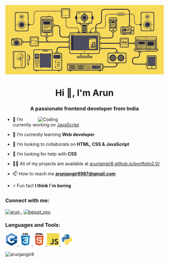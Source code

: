 ![logo](https://github.com/Arunjangir8/Arunjangir8/blob/main/e36ec678-7984-4cdd-8e4c-a3932772ff8e.gif)
<h1 align="center">Hi 👋, I'm Arun</h1>
<h3 align="center">A passionate frontend developer from India</h3>
<img align="right" width="400" src="https://camo.githubusercontent.com/87af9a9fec730c94fc8b08eb21fa5ef6ab7831a67ba17bf8cc76696f6e4be1ef/68747470733a2f2f63646e2e6472696262626c652e636f6d2f75736572732f313138373833362f73637265656e73686f74732f363533393432392f70726f6772616d65722e676966 " alt="Coding">

- 🔭 I’m currently working on [JavaScript](arunjangir8.github.io/Tic-Tac-Toe/)

- 🌱 I’m currently learning **Web developer**

- 👯 I’m looking to collaborate on **HTML, CSS & JavaScript**

- 🤝 I’m looking for help with **CSS**

- 👨‍💻 All of my projects are available at [arunjangir8.github.io/portfolio2.0/](arunjangir8.github.io/portfolio2.0/)

- 📫 How to reach me **arunjangir9987@gmail.com**

- ⚡ Fun fact **I think I`m boring**

<h3 align="left">Connect with me:</h3>
<p align="left">
<a href="https://linkedin.com/in/arun ." target="blank"><img align="center" src="https://raw.githubusercontent.com/rahuldkjain/github-profile-readme-generator/master/src/images/icons/Social/linked-in-alt.svg" alt="arun ." height="30" width="40" /></a>
<a href="https://instagram.com/bejust_you" target="blank"><img align="center" src="https://raw.githubusercontent.com/rahuldkjain/github-profile-readme-generator/master/src/images/icons/Social/instagram.svg" alt="bejust_you" height="30" width="40" /></a>
</p>

<h3 align="left">Languages and Tools:</h3>
<p align="left"> <a href="https://www.w3schools.com/cpp/" target="_blank" rel="noreferrer"> <img src="https://raw.githubusercontent.com/devicons/devicon/master/icons/cplusplus/cplusplus-original.svg" alt="cplusplus" width="40" height="40"/> </a> <a href="https://www.w3schools.com/css/" target="_blank" rel="noreferrer"> <img src="https://raw.githubusercontent.com/devicons/devicon/master/icons/css3/css3-original-wordmark.svg" alt="css3" width="40" height="40"/> </a> <a href="https://www.w3.org/html/" target="_blank" rel="noreferrer"> <img src="https://raw.githubusercontent.com/devicons/devicon/master/icons/html5/html5-original-wordmark.svg" alt="html5" width="40" height="40"/> </a> <a href="https://developer.mozilla.org/en-US/docs/Web/JavaScript" target="_blank" rel="noreferrer"> <img src="https://raw.githubusercontent.com/devicons/devicon/master/icons/javascript/javascript-original.svg" alt="javascript" width="40" height="40"/> </a> <a href="https://www.python.org" target="_blank" rel="noreferrer"> <img src="https://raw.githubusercontent.com/devicons/devicon/master/icons/python/python-original.svg" alt="python" width="40" height="40"/> </a> </p>

<p><img align="center" src="https://github-readme-stats.vercel.app/api/top-langs?username=arunjangir8&show_icons=true&locale=en&layout=compact" alt="arunjangir8" /></p>
